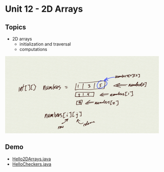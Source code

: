 # Unit 12 - 2D Arrays

## Topics

- 2D arrays
    - initialization and traversal
    - computations

![](0.png)
 
## Demo

- <a href="../unit12_demo/Hello2DArrays.java">Hello2DArrays.java</a>
- <a href="../unit12_demo/HelloCheckers.java">HelloCheckers.java</a>

